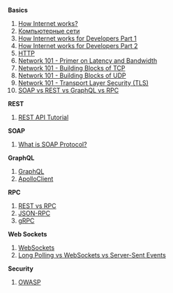 **Basics**

1. [How Internet works?](https://www.khanacademy.org/computing/code-org/computers-and-the-internet/internet-works/v/what-is-the-internet)
2. [Компьютерные сети](https://www.asozykin.ru/courses/networks_online)
3. [How Internet works for Developers Part 1](https://www.youtube.com/watch?v=e4S8zfLdLgQ)
4. [How Internet works for Developers Part 2](https://www.youtube.com/watch?v=FTAPjr7vgxE)
5. [HTTP](https://www.youtube.com/watch?v=HFt7Lm7hv1E&list=PLrCZzMib1e9qZwq95WVmGB-acnot5ka4a&index=6)
6. [Network 101 - Primer on Latency and Bandwidth](https://hpbn.co/primer-on-latency-and-bandwidth/)
7. [Network 101 - Building Blocks of TCP](https://hpbn.co/building-blocks-of-tcp/)
8. [Network 101 - Building Blocks of UDP](https://hpbn.co/building-blocks-of-udp/)
9. [Network 101 - Transport Layer Security (TLS)](https://hpbn.co/transport-layer-security-tls/)
10. [SOAP vs REST vs GraphQL vs RPC](https://www.altexsoft.com/blog/soap-vs-rest-vs-graphql-vs-rpc/)

**REST**
1. [REST API Tutorial](https://www.restapitutorial.com/)

**SOAP**
1. [What is SOAP Protocol?](https://www.guru99.com/soap-simple-object-access-protocol.html)

**GraphQL**
1. [GraphQL](https://www.youtube.com/watch?v=NnnvOPdstzg)
2. [ApolloClient](https://www.youtube.com/watch?v=VdoPraj0QqU)

**RPC**
1. [REST vs RPC](https://habr.com/ru/post/441854/)
2. [JSON-RPC](https://habr.com/ru/post/441854/)
3. [gRPC](https://habr.com/ru/company/infopulse/blog/265805/)

**Web Sockets**
1. [WebSockets](https://learn.javascript.ru/websockets)
2. [Long Polling vs WebSockets vs Server-Sent Events](https://medium.com/system-design-blog/long-polling-vs-websockets-vs-server-sent-events-c43ba96df7c1)

**Security**
1. [OWASP](https://www.youtube.com/watch?v=AO_sqXb-gKE)



